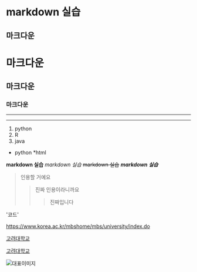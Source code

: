 markdown 실습
===
마크다운
---
# 마크다운
## 마크다운
### 마크다운

---
***

1. python
2. R
3. java
* python
    *html

**markdown 실습**
*markdown 실습*
~~markdown 실습~~
***markdown 실습***

> 인용할 거예요
>> 진짜 인용이라니까요
>>> 진짜입니다

'코드'

<https://www.korea.ac.kr/mbshome/mbs/university/index.do>

[고려대학교](https://www.korea.ac.kr/mbshome/mbs/university/index.do)

[고려대학교](https://www.korea.ac.kr/mbshome/mbs/university/index.do, "고려대학교 홈페이지입니다.")

![대표이미지](./image/sky.jpg)
